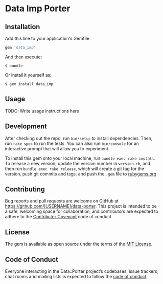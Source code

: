 # Data Imp Porter

## Installation

Add this line to your application's Gemfile:

```ruby
gem 'data_imp'
```

And then execute:

    $ bundle

Or install it yourself as:

    $ gem install data_imp

## Usage

TODO: Write usage instructions here

## Development

After checking out the repo, run `bin/setup` to install dependencies. Then, run `rake spec` to run the tests. You can also run `bin/console` for an interactive prompt that will allow you to experiment.

To install this gem onto your local machine, run `bundle exec rake install`. To release a new version, update the version number in `version.rb`, and then run `bundle exec rake release`, which will create a git tag for the version, push git commits and tags, and push the `.gem` file to [rubygems.org](https://rubygems.org).

## Contributing

Bug reports and pull requests are welcome on GitHub at https://github.com/[USERNAME]/data-porter. This project is intended to be a safe, welcoming space for collaboration, and contributors are expected to adhere to the [Contributor Covenant](http://contributor-covenant.org) code of conduct.

## License

The gem is available as open source under the terms of the [MIT License](http://opensource.org/licenses/MIT).

## Code of Conduct

Everyone interacting in the Data::Porter project’s codebases, issue trackers, chat rooms and mailing lists is expected to follow the [code of conduct](https://github.com/[USERNAME]/data-porter/blob/master/CODE_OF_CONDUCT.md).
